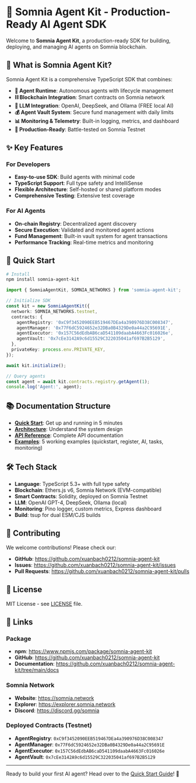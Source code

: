 # 🌙 Somnia Agent Kit - Production-Ready AI Agent SDK

Welcome to **Somnia Agent Kit**, a production-ready SDK for building, deploying, and managing AI agents on Somnia blockchain.

## 🎯 What is Somnia Agent Kit?

Somnia Agent Kit is a comprehensive TypeScript SDK that combines:
- **🤖 Agent Runtime**: Autonomous agents with lifecycle management
- **⛓️ Blockchain Integration**: Smart contracts on Somnia network
- **🧠 LLM Integration**: OpenAI, DeepSeek, and Ollama (FREE local AI)
- **💰 Agent Vault System**: Secure fund management with daily limits
- **📊 Monitoring & Telemetry**: Built-in logging, metrics, and dashboard
- **🔧 Production-Ready**: Battle-tested on Somnia Testnet

## ✨ Key Features

### For Developers
- **Easy-to-use SDK**: Build agents with minimal code
- **TypeScript Support**: Full type safety and IntelliSense
- **Flexible Architecture**: Self-hosted or shared platform modes
- **Comprehensive Testing**: Extensive test coverage

### For AI Agents
- **On-chain Registry**: Decentralized agent discovery
- **Secure Execution**: Validated and monitored agent actions
- **Fund Management**: Built-in vault system for agent transactions
- **Performance Tracking**: Real-time metrics and monitoring

## 🚀 Quick Start

```bash
# Install
npm install somnia-agent-kit
```

```typescript
import { SomniaAgentKit, SOMNIA_NETWORKS } from 'somnia-agent-kit';

// Initialize SDK
const kit = new SomniaAgentKit({
  network: SOMNIA_NETWORKS.testnet,
  contracts: {
    agentRegistry: '0xC9f3452090EEB519467DEa4a390976D38C008347',
    agentManager: '0x77F6dC5924652e32DBa0B4329De0a44a2C95691E',
    agentExecutor: '0x157C56dEdbAB6caD541109daabA4663Fc016026e',
    agentVault: '0x7cEe3142A9c6d15529C322035041af697B2B5129',
  },
  privateKey: process.env.PRIVATE_KEY,
});

await kit.initialize();

// Query agents
const agent = await kit.contracts.registry.getAgent(1);
console.log('Agent:', agent);
```

## 📚 Documentation Structure

- **[Quick Start](quickstart.md)**: Get up and running in 5 minutes
- **[Architecture](architecture.md)**: Understand the system design
- **[API Reference](../API_REFERENCE.md)**: Complete API documentation
- **[Examples](../examples/README.md)**: 5 working examples (quickstart, register, AI, tasks, monitoring)

## 🛠️ Tech Stack

- **Language**: TypeScript 5.3+ with full type safety
- **Blockchain**: Ethers.js v6, Somnia Network (EVM-compatible)
- **Smart Contracts**: Solidity, deployed on Somnia Testnet
- **LLM**: OpenAI GPT-4, DeepSeek, Ollama (local)
- **Monitoring**: Pino logger, custom metrics, Express dashboard
- **Build**: tsup for dual ESM/CJS builds

## 🤝 Contributing

We welcome contributions! Please check our:
- **GitHub**: https://github.com/xuanbach0212/somnia-agent-kit
- **Issues**: https://github.com/xuanbach0212/somnia-agent-kit/issues
- **Pull Requests**: https://github.com/xuanbach0212/somnia-agent-kit/pulls

## 📄 License

MIT License - see [LICENSE](../LICENSE) file.

## 🔗 Links

### Package
- **npm**: https://www.npmjs.com/package/somnia-agent-kit
- **GitHub**: https://github.com/xuanbach0212/somnia-agent-kit
- **Documentation**: https://github.com/xuanbach0212/somnia-agent-kit/tree/main/docs

### Somnia Network
- **Website**: https://somnia.network
- **Explorer**: https://explorer.somnia.network
- **Discord**: https://discord.gg/somnia

### Deployed Contracts (Testnet)
- **AgentRegistry**: `0xC9f3452090EEB519467DEa4a390976D38C008347`
- **AgentManager**: `0x77F6dC5924652e32DBa0B4329De0a44a2C95691E`
- **AgentExecutor**: `0x157C56dEdbAB6caD541109daabA4663Fc016026e`
- **AgentVault**: `0x7cEe3142A9c6d15529C322035041af697B2B5129`

---

Ready to build your first AI agent? Head over to the [Quick Start Guide](quickstart.md)! 🚀

